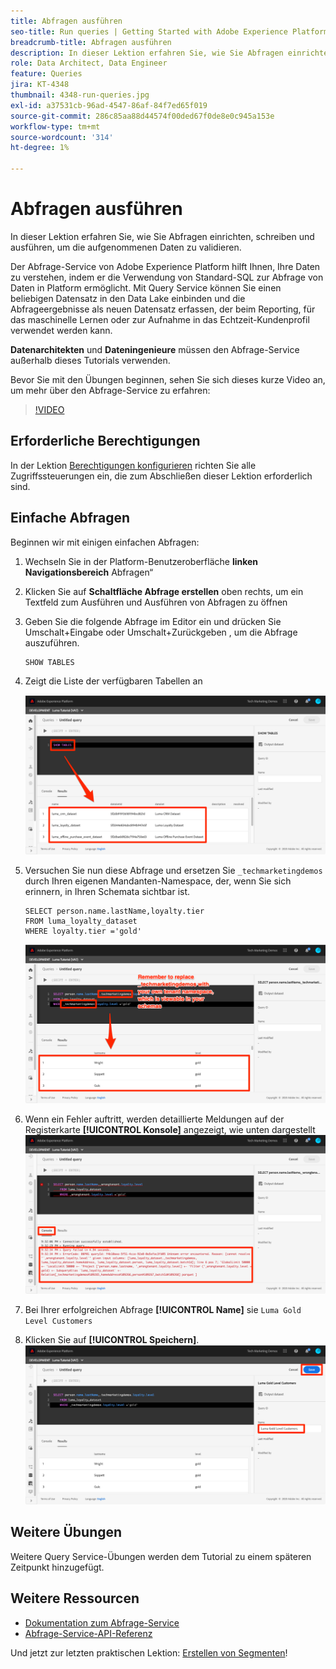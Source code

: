 ```yaml
---
title: Abfragen ausführen
seo-title: Run queries | Getting Started with Adobe Experience Platform for Data Architects and Data Engineers
breadcrumb-title: Abfragen ausführen
description: In dieser Lektion erfahren Sie, wie Sie Abfragen einrichten, schreiben und ausführen, um die aufgenommenen Daten zu validieren.
role: Data Architect, Data Engineer
feature: Queries
jira: KT-4348
thumbnail: 4348-run-queries.jpg
exl-id: a37531cb-96ad-4547-86af-84f7ed65f019
source-git-commit: 286c85aa88d44574f00ded67f0de8e0c945a153e
workflow-type: tm+mt
source-wordcount: '314'
ht-degree: 1%

---
```


# Abfragen ausführen

<!-- 15 min-->
In dieser Lektion erfahren Sie, wie Sie Abfragen einrichten, schreiben und ausführen, um die aufgenommenen Daten zu validieren.

Der Abfrage-Service von Adobe Experience Platform hilft Ihnen, Ihre Daten zu verstehen, indem er die Verwendung von Standard-SQL zur Abfrage von Daten in Platform ermöglicht. Mit Query Service können Sie einen beliebigen Datensatz in den Data Lake einbinden und die Abfrageergebnisse als neuen Datensatz erfassen, der beim Reporting, für das maschinelle Lernen oder zur Aufnahme in das Echtzeit-Kundenprofil verwendet werden kann.

**Datenarchitekten** und **Dateningenieure** müssen den Abfrage-Service außerhalb dieses Tutorials verwenden.

Bevor Sie mit den Übungen beginnen, sehen Sie sich dieses kurze Video an, um mehr über den Abfrage-Service zu erfahren:
>[!VIDEO](https://video.tv.adobe.com/v/32948?learn=on&enablevpops&captions=ger)

## Erforderliche Berechtigungen

In der Lektion [Berechtigungen konfigurieren](configure-permissions.md) richten Sie alle Zugriffssteuerungen ein, die zum Abschließen dieser Lektion erforderlich sind.

<!-- Settings > **[!UICONTROL Services]** > **[!UICONTROL Query Service]**
* Permission items Data Management > **[!UICONTROL View Datasets]** and  **[!UICONTROL Manage Datasets]**
* Permission item Sandboxes > `Luma Tutorial`
* User-role access to the `Luma Tutorial Platform` product profile
-->

## Einfache Abfragen

Beginnen wir mit einigen einfachen Abfragen:

1. Wechseln Sie in der Platform-Benutzeroberfläche **linken Navigationsbereich** Abfragen“
1. Klicken Sie auf **Schaltfläche Abfrage erstellen** oben rechts, um ein Textfeld zum Ausführen und Ausführen von Abfragen zu öffnen
1. Geben Sie die folgende Abfrage im Editor ein und drücken Sie Umschalt+Eingabe oder Umschalt+Zurückgeben , um die Abfrage auszuführen.

   ```
   SHOW TABLES
   ```

1. Zeigt die Liste der verfügbaren Tabellen an

   ![TABELLENABFRAGE ANZEIGEN](assets/queries-showTables.png)


1. Versuchen Sie nun diese Abfrage und ersetzen Sie `_techmarketingdemos` durch Ihren eigenen Mandanten-Namespace, der, wenn Sie sich erinnern, in Ihren Schemata sichtbar ist.

   ```
   SELECT person.name.lastName,loyalty.tier
   FROM luma_loyalty_dataset
   WHERE loyalty.tier ='gold'
   ```

   ![SELECT-Daten aus dem Treueprogramm-Datensatz](assets/queries-loyaltySelect.png)

1. Wenn ein Fehler auftritt, werden detaillierte Meldungen auf der Registerkarte **[!UICONTROL Konsole]** angezeigt, wie unten dargestellt
   ![Fehler in der Abfrage](assets/queries-error.png)

1. Bei Ihrer erfolgreichen Abfrage **[!UICONTROL Name]** sie `Luma Gold Level Customers`
1. Klicken Sie auf **[!UICONTROL Speichern]**.
   ![Speichern der Abfrage](assets/queries-loyaltySelect-save.png)


<!--SELECT COUNT(DISTINCT (_techmarketingdemos.systemIdentifier.loyaltyId)) FROM luma_loyalty_dataset 


SELECT _techmarketingdemos.systemIdentifier.loyaltyId, COUNT(_techmarketingdemos.systemIdentifier.loyaltyId)
FROM luma_loyalty_dataset 
GROUP BY _techmarketingdemos.systemIdentifier.loyaltyId
HAVING COUNT(_techmarketingdemos.systemIdentifier.loyaltyId) > 1;-->

## Weitere Übungen

Weitere Query Service-Übungen werden dem Tutorial zu einem späteren Zeitpunkt hinzugefügt.
<!--
## Join Datasets

In this exercise, we will join two datasets `Luma Loyalty Dataset` and `Luma Offline Purchase` to get list of gold customers who have spend over $500 dollars in one purchase.

1. Create a new query
1. Copy and paste following query in query editor and execute, again replacing `_techmarketingdemos` with your own tenant namespace
    
    ```
    SELECT DISTINCT lopd.commerce.order.purchaseID as PurchaseId ,
        lld.person.name.firstName as LastName ,
        lld.person.name.lastName as LastName ,
        lopd.personalEmail.address as email,
        lopd.commerce.order.priceTotal as Total

    FROM luma_loyalty_dataset lld
    JOIN luma_offline_purchase_event_dataset lopd
    ON lopd._techmarketingdemos.systemIdentifier.loyaltyId = lld._techmarketingdemos.systemIdentifier.loyaltyId

    WHERE lld._techmarketingdemos.loyalty.level ='gold' AND lopd.commerce.order.priceTotal >500;
    ```

1. You should get list of Gold Customers who have spend over $500 in single purchase.

## Output datasets

1. Select on Output Dataset button
1. Provide name and description to the dataset
1. Save.
1. Go to **Datasets** under **Data Management** to find new dataset created.

-->
<!--Add content for Adobe Defined Functions-->

## Weitere Ressourcen

* [Dokumentation zum Abfrage-Service](https://experienceleague.adobe.com/docs/experience-platform/query/home.html?lang=de)
* [Abfrage-Service-API-Referenz](https://www.adobe.io/experience-platform-apis/references/query-service/)

Und jetzt zur letzten praktischen Lektion: [Erstellen von Segmenten](build-segments.md)!
